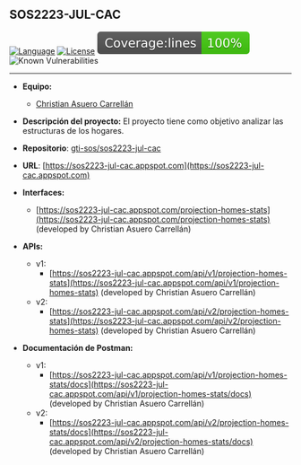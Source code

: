 ## SOS2223-JUL-CAC

[![Language](https://img.shields.io/badge/Powered%20by-Svelte-orange)](https://img.shields.io/badge/Powered%20by-Svelte-orange)
[![License](https://img.shields.io/badge/License-Apache_2.0-blue.svg)](https://opensource.org/licenses/Apache-2.0)
<img alt="Coverage Status" src="/coverage/badge-lines.svg">
![Known Vulnerabilities](https://snyk.io/test/github/gti-sos/SOS2223-11/badge.svg)

-------------------------
- **Equipo:**
   - [Christian Asuero Carrellán](https://github.com/chrasucar342)

- **Descripción del proyecto:** El proyecto tiene como objetivo analizar las estructuras de los hogares.

- **Repositorio**: [gti-sos/sos2223-jul-cac](https://github.com/gti-sos/sos2223-jul-cac)

- **URL**: [https://sos2223-jul-cac.appspot.com](https://sos2223-jul-cac.appspot.com)

- **Interfaces:**
   - [https://sos2223-jul-cac.appspot.com/projection-homes-stats](https://sos2223-jul-cac.appspot.com/projection-homes-stats) (developed by Christian Asuero Carrellán)

- **APIs:**
   - v1:
      - [https://sos2223-jul-cac.appspot.com/api/v1/projection-homes-stats](https://sos2223-jul-cac.appspot.com/api/v1/projection-homes-stats) (developed by Christian Asuero Carrellán) 
   - v2:
      - [https://sos2223-jul-cac.appspot.com/api/v2/projection-homes-stats](https://sos2223-jul-cac.appspot.com/api/v2/projection-homes-stats) (developed by Christian Asuero Carrellán)

- **Documentación de Postman:**
   - v1:
      - [https://sos2223-jul-cac.appspot.com/api/v1/projection-homes-stats/docs](https://sos2223-jul-cac.appspot.com/api/v1/projection-homes-stats/docs) (developed by Christian Asuero Carrellán) 
   - v2:
      - [https://sos2223-jul-cac.appspot.com/api/v2/projection-homes-stats/docs](https://sos2223-jul-cac.appspot.com/api/v2/projection-homes-stats/docs) (developed by Christian Asuero Carrellán)

